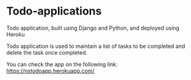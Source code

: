 # Todo-applications
Todo application, built using Django and Python, and deployed using Heroku
 
Todo application is used to maintain a list of tasks to be completed and delete the task once completed.

You can check the app on the following link: 
https://nstodoapp.herokuapp.com/
